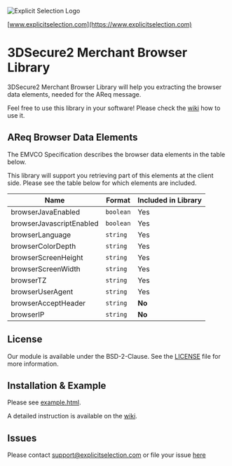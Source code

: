 ![]( https://github.com/explicitselection/3DSecure2-Merchant-Browser-Library/wiki/images/es_logo.png "Explicit Selection Logo")

[www.explicitselection.com](https://www.explicitselection.com)

# 3DSecure2 Merchant Browser Library

3DSecure2 Merchant Browser Library will help you extracting the browser data elements, needed for the AReq message.

Feel free to use this library in your software! Please check the [wiki](https://github.com/explicitselection/3DSecure2-Merchant-Browser-Library/wiki) how to use it.

## AReq Browser Data Elements

The EMVCO Specification describes the browser data elements in the table below. 

This library will support you retrieving part of this elements at the client side. Please see the table below for which elements are included. 

Name | Format | Included in Library
--- | --- | ---
browserJavaEnabled|`boolean`|Yes
browserJavascriptEnabled|`boolean`|Yes
browserLanguage|`string`|Yes
browserColorDepth|`string`|Yes
browserScreenHeight|`string`|Yes
browserScreenWidth|`string`|Yes
browserTZ|`string`|Yes
browserUserAgent|`string`|Yes
browserAcceptHeader|`string`|**No**
browserIP|`string`|**No**

## License

Our module is available under the BSD-2-Clause. See the [LICENSE](https://github.com/explicitselection/3DSecure2-Merchant-Browser-Library/blob/master/LICENSE) file for more information.

## Installation & Example

Please see [example.html](https://github.com/explicitselection/3DSecure2-Merchant-Browser-Library/blob/master/example.html).

A detailed instruction is available on the [wiki](https://github.com/explicitselection/3DSecure2-Merchant-Browser-Library/wiki).

## Issues

Please contact [support@explicitselection.com](mailto:explicitselection.com) or file your issue [here](https://github.com/explicitselection/3DSecure2-Merchant-Browser-Library/issues)